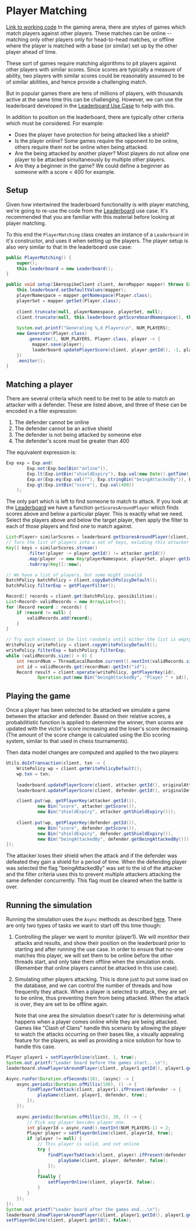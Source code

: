 # Player Matching
[Link to working code](../source/src/main/java/com/aerospike/examples/gaming/PlayerMatching.java)
In the gaming arena, there are styles of games which match players against other players. These matches can be online -- matching only other players only for head-to-head matches, or offline where the player is matched with a base (or similar) set up by the other player ahead of time.

These sort of games require matching algorithms to pit players against other players with similar scores. Since scores are typically a measure of ability, two players with similar scores could be reasonably assumed to be of similar abilities, and hence provide a challenging match.

But in popular games there are tens of millions of players, with thousands active at the same time this can be challenging. However, we can use the leaderboard developed in the [Leaderboard Use Case](leaderboard.md) to help with this.

In addition to position on the leaderboard, there are typically other criteria which must be considered. For example:
* Does the player have protection for being attacked like a shield?
* Is the player online? Some games require the opponent to be online, others require them not be online when being attacked.
* Are the being attacked by another player? Most players do not allow one player to be attacked simultaneously by multiple other players.
* Are they a beginner in the game? We could define a beginner as someone with a score < 400 for example.

## Setup
Given how intertwined the leaderboard functionality is with player matching, we're going to re-use the code from the [Leaderboard](leaderboard.md) use case. It's recommended that you are familiar with this material before looking at player matching. 

To this end the `PlayerMatching` class creates an instance of a `Leaderboard` in it's constructor, and uses it when setting up the players. The player setup is also very similar to that in the leaderboard use case:
```java
public PlayerMatching() {
    super();
    this.leaderboard = new Leaderboard();
}

public void setup(IAerospikeClient client, AeroMapper mapper) throws Exception {
    this.leaderboard.setDefaultValues(mapper);
    playerNamespace = mapper.getNamespace(Player.class);
    playerSet = mapper.getSet(Player.class);
    
    client.truncate(null, playerNamespace, playerSet, null);
    client.truncate(null, this.leaderboard.getScoreboardNamespace(), this.leaderboard.getScoreboardSet(), null);
    
    System.out.printf("Generating %,d Players\n", NUM_PLAYERS);
    new Generator(Player.class)
        .generate(1, NUM_PLAYERS, Player.class, player -> {
          mapper.save(player);
          leaderboard.updatePlayerScore(client, player.getId(), -1, player.getScore(), null);
    })
    .monitor();
}
```

## Matching a player
There are several criteria which need to be met to be able to match an attacker with a defender. These are listed above, and three of these can be encoded in a filer expression:
1. The defender cannot be online
2. The defender cannot be an active shield 
3. The defender is not being attacked by someone else
4. The defender's score must be greater than 400

The equivalent expression is:

```java
Exp exp = Exp.and(
        Exp.not(Exp.boolBin("online")),
        Exp.lt(Exp.intBin("shieldExpiry"), Exp.val(new Date().getTime())),
        Exp.or(Exp.eq(Exp.val(""), Exp.stringBin("beingAttackedBy")), Exp.not(Exp.binExists("beingAttackedBy"))),
        Exp.gt(Exp.intBin("score"), Exp.val(400))
    );
```

The only part which is left to find someone to match to attack. If you look at the [Leaderboard](leaderboard.md) we have a function `getScoresAroundPlayer` which finds scores above and below a particular player. This is exactly what we need. Select the players above and below the target player, then apply the filter to each of those players and find one to match against.

```java
List<Player> similarScores = leaderboard.getScoresAroundPlayer(client, attacker.getId(), attacker.getScore(), 20);
// Turn the list of players into a set of keys, exluding this attacker's
Key[] keys = similarScores.stream()
        .filter(player -> player.getId() != attacker.getId())
        .map(player -> new Key(playerNamespace, playerSet, player.getId()))
        .toArray(Key[]::new);

// We have a list of players, but some might invalid
BatchPolicy batchPolicy = client.copyBatchPolicyDefault();
batchPolicy.filterExp = getPlayerFilter();

Record[] records = client.get(batchPolicy, possibilities);
List<Record> validRecords = new ArrayList<>();
for (Record record : records) {
    if (record != null) {
        validRecords.add(record);
    }
}

// Try each element in the list randomly until either the list is empty or we have a match.
WritePolicy writePolicy = client.copyWritePolicyDefault();
writePolicy.filterExp = batchPolicy.filterExp;
while (validRecords.size() > 0) {
    int recordNum = ThreadLocalRandom.current().nextInt(validRecords.size());
    int id = validRecords.get(recordNum).getInt("id");
    Record result = client.operate(writePolicy, getPlayerKey(id),
            Operation.put(new Bin("beingAttackedBy", "Player " + id)),
```

## Playing the game
Once a player has been selected to be attacked we simulate a game between the attacker and defender. Based on their relative scores, a probabilitistic function is applied to determine the winner, then scores are updated with the victor's score increasing and the loser's score decreasing. (The amount of the score change is calculated using the Elo scoring system, similar to that used in chess tournaments).

Then data model changes are computed and applied to the two players:
```java
Utils.doInTransaction(client, txn -> {
    WritePolicy wp = client.getWritePolicyDefault();
    wp.txn = txn;
    
    leaderboard.updatePlayerScore(client, attacker.getId(), originalAttackerScore, attacker.getScore(), txn);
    leaderboard.updatePlayerScore(client, defender.getId(), originalDefenderScore, defender.getScore(), txn);

    client.put(wp, getPlayerKey(attacker.getId()), 
            new Bin("score", attacker.getScore()),
            new Bin("shieldExpiry", attacker.getShieldExpiry()));
    
    client.put(wp, getPlayerKey(defender.getId()), 
            new Bin("score", defender.getScore()),
            new Bin("shieldExpiry", defender.getShieldExpiry()),
            new Bin("beingAttackedBy", defender.getBeingAttackedBy()));
});
```

The attacker loses their shield when the attack and if the defender was defeated they gain a shield for a period of time. When the defending player was selected the flag "beingAttackedBy" was set to the id of the attacker and the filter criteria uses this to prevent multiple attackers attacking the same defender concurrently. This flag must be cleared when the battle is over.

## Running the simulation
Running the simulation uses the `Async` methods as described [here](leaderboard.md#running-the-demonstration). There are only two types of tasks we want to start off this time though:

1. Controlling the player we want to monitor (player1). We will montitor their attacks and results, and show their position on the leaderboard prior to starting and after running the use case. In order to ensure that no-one matches this player, we will set them to be online before the other threads start, and only take them offline when the simulation ends. (Remember that online players cannot be attacked in this use case).

2. Simulating other players attacking. This is done just to put some load on the database, and we can control the number of threads and how frequently they attack. When a player is selected to attack, they are set to be online, thus preventing them from being attacked. When the attack is over, they are set to be offline again.

    Note that one area the simulation doesn't cater for is determining what happens when a player comes online while they are being attacked. Games like "Clash of Clans" handle this scenario by allowing the player to watch the attacks occurring on their bases like, a visually appealing feature for the players, as well as providing a nice solution for how to handle this case. 

```java
Player player1 = setPlayerOnline(client, 1, true);
System.out.printf("Leader board before the games start...\n");
leaderboard.showPlayersAroundPlayer(client, player1.getId(), player1.getScore());

Async.runFor(Duration.ofSeconds(10), (async) -> {
    async.periodic(Duration.ofMillis(100), () -> {
        findPlayerToAttack(client, player1).ifPresent(defender -> {
            playGame(client, player1, defender, true);
        });
    });
    
    async.periodic(Duration.ofMillis(5), 20, () -> {
        // Pick any player besides player one.
        int playerId = async.rand().nextInt(NUM_PLAYERS-1) + 2;
        Player player = setPlayerOnline(client, playerId, true);
        if (player != null) {
            // This player is valid, and not online
            try {
                findPlayerToAttack(client, player).ifPresent(defender -> {
                    playGame(client, player, defender, false);
                });
            }
            finally {
                setPlayerOnline(client, playerId, false);
            }
        }
    });
});
System.out.printf("Leader board after the games end...\n");
leaderboard.showPlayersAroundPlayer(client, player1.getId(), player1.getScore());
setPlayerOnline(client, player1.getId(), false);
```
